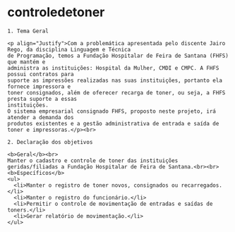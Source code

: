 # controledetoner

<html>
  <body>

    1. Tema Geral

    <p align="Justify">Com a problemática apresentada pelo discente Jairo Rego, da disciplina Linguagem e Técnica
    de Programação, temos a Fundação Hospitalar de Feira de Santana (FHFS) que mantém e
    administra as instituições: Hospital da Mulher, CMDI e CMPC. A FHFS possui contratos para
    suporte as impressões realizadas nas suas instituições, portanto ela fornece impressora e
    toner consignados, além de oferecer recarga de toner, ou seja, a FHFS presta suporte a essas
    instituições.
    O sistema empresarial consignado FHFS, proposto neste projeto, irá atender a demanda dos
    produtos existentes e a gestão administrativa de entrada e saída de toner e impressoras.</p><br>

    2. Declaração dos objetivos

    <b>Geral</b><br>
    Manter o cadastro e controle de toner das instituições geridas/filiadas a Fundação Hospitalar de Feira de Santana.<br><br>
    <b>Específicos</b>
    <ul>
      <li>Manter o registro de toner novos, consignados ou recarregados.</li>
      <li>Manter o registro do funcionário.</li>
      <li>Permitir o controle de movimentação de entradas e saídas de toners.</li>
      <li>Gerar relatório de movimentação.</li>
    </ul>

</body>
</html>














